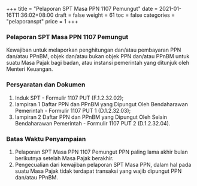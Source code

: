 +++
title = "Pelaporan SPT Masa PPN 1107 Pemungut"
date = 2021-01-16T11:36:02+08:00
draft = false
weight = 61
toc = false
categories = "pelaporanspt"
price = 1
+++
### Pelaporan SPT Masa PPN 1107 Pemungut
Kewajiban untuk melaporkan penghitungan dan/atau pembayaran PPN dan/atau PPnBM, objek dan/atau bukan objek PPN dan/atau PPnBM untuk suatu Masa Pajak bagi badan, atau instansi pemerintah yang ditunjuk oleh Menteri Keuangan.
### Persyaratan dan Dokumen
1. Induk SPT - Formulir 1107 PUT (F.1.2.32.02);
2. lampiran 1 Daftar PPN dan PPnBM yang Dipungut Oleh Bendaharawan Pemerintah - Formulir 1107 PUT 1 (D.1.2.32.03);
3. lampiran 2 Daftar PPN dan PPnBM yang Dipungut Oleh Selain Bendaharawan Pemerintah - Formulir 1107 PUT 2 (D.1.2.32.04).

### Batas Waktu Penyampaian
1. Pelaporan SPT Masa PPN 1107 Pemungut PPN paling lama akhir bulan berikutnya setelah Masa Pajak berakhir.
2. Pengecualian dari kewajiban pelaporan SPT Masa PPN, dalam hal pada suatu Masa Pajak tidak terdapat transaksi yang wajib dipungut PPN dan/atau PPnBM.